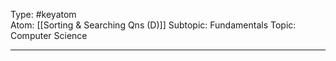 Type: #keyatom  
Atom: [[Sorting & Searching Qns (D)]]
Subtopic: Fundamentals
Topic: Computer Science

----
